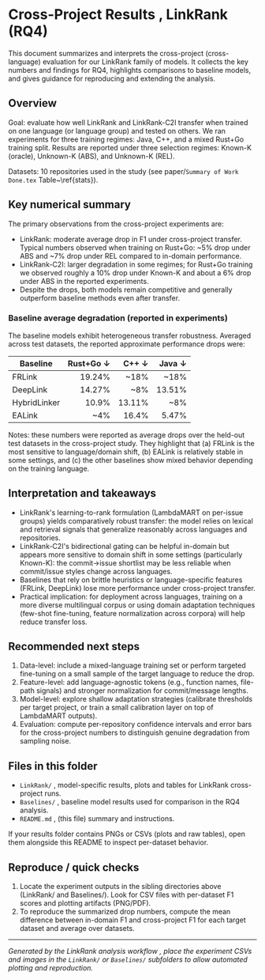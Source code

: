 # Cross-Project Results ,  LinkRank (RQ4)

This document summarizes and interprets the cross-project (cross-language) evaluation for our LinkRank family of models. It collects the key numbers and findings for RQ4, highlights comparisons to baseline models, and gives guidance for reproducing and extending the analysis.

## Overview

Goal: evaluate how well LinkRank and LinkRank-C2I transfer when trained on one language (or language group) and tested on others. We ran experiments for three training regimes: Java, C++, and a mixed Rust+Go training split. Results are reported under three selection regimes: Known-K (oracle), Unknown-K (ABS), and Unknown-K (REL).

Datasets: 10 repositories used in the study (see paper/`Summary of Work Done.tex` Table~\ref{stats}).

## Key numerical summary

The primary observations from the cross-project experiments are:

- LinkRank: moderate average drop in F1 under cross-project transfer. Typical numbers observed when training on Rust+Go: ~5% drop under ABS and ~7% drop under REL compared to in-domain performance.
- LinkRank-C2I: larger degradation in some regimes; for Rust+Go training we observed roughly a 10% drop under Known-K and about a 6% drop under ABS in the reported experiments.
- Despite the drops, both models remain competitive and generally outperform baseline methods even after transfer.

### Baseline average degradation (reported in experiments)

The baseline models exhibit heterogeneous transfer robustness. Averaged across test datasets, the reported approximate performance drops were:

| Baseline | Rust+Go ↓ | C++ ↓ | Java ↓ |
|---|---:|---:|---:|
| FRLink | 19.24% | ~18% | ~18% |
| DeepLink | 14.27% | ~8% | 13.51% |
| HybridLinker | 10.9% | 13.11% | ~8% |
| EALink | ~4% | 16.4% | 5.47% |

Notes: these numbers were reported as average drops over the held-out test datasets in the cross-project study. They highlight that (a) FRLink is the most sensitive to language/domain shift, (b) EALink is relatively stable in some settings, and (c) the other baselines show mixed behavior depending on the training language.

## Interpretation and takeaways

- LinkRank's learning-to-rank formulation (LambdaMART on per-issue groups) yields comparatively robust transfer: the model relies on lexical and retrieval signals that generalize reasonably across languages and repositories.
- LinkRank-C2I's bidirectional gating can be helpful in-domain but appears more sensitive to domain shift in some settings (particularly Known-K): the commit→issue shortlist may be less reliable when commit/issue styles change across languages.
- Baselines that rely on brittle heuristics or language-specific features (FRLink, DeepLink) lose more performance under cross-project transfer.
- Practical implication: for deployment across languages, training on a more diverse multilingual corpus or using domain adaptation techniques (few-shot fine-tuning, feature normalization across corpora) will help reduce transfer loss.

## Recommended next steps

1. Data-level: include a mixed-language training set or perform targeted fine-tuning on a small sample of the target language to reduce the drop.
2. Feature-level: add language-agnostic tokens (e.g., function names, file-path signals) and stronger normalization for commit/message lengths.
3. Model-level: explore shallow adaptation strategies (calibrate thresholds per target project, or train a small calibration layer on top of LambdaMART outputs).
4. Evaluation: compute per-repository confidence intervals and error bars for the cross-project numbers to distinguish genuine degradation from sampling noise.

## Files in this folder

- `LinkRank/` ,  model-specific results, plots and tables for LinkRank cross-project runs.
- `Baselines/` ,  baseline model results used for comparison in the RQ4 analysis.
- `README.md` ,  (this file) summary and instructions.

If your results folder contains PNGs or CSVs (plots and raw tables), open them alongside this README to inspect per-dataset behavior.

## Reproduce / quick checks

1. Locate the experiment outputs in the sibling directories above (LinkRank/ and Baselines/). Look for CSV files with per-dataset F1 scores and plotting artifacts (PNG/PDF).
2. To reproduce the summarized drop numbers, compute the mean difference between in-domain F1 and cross-project F1 for each target dataset and average over datasets.
---
*Generated by the LinkRank analysis workflow ,  place the experiment CSVs and images in the `LinkRank/` or `Baselines/` subfolders to allow automated plotting and reproduction.*


